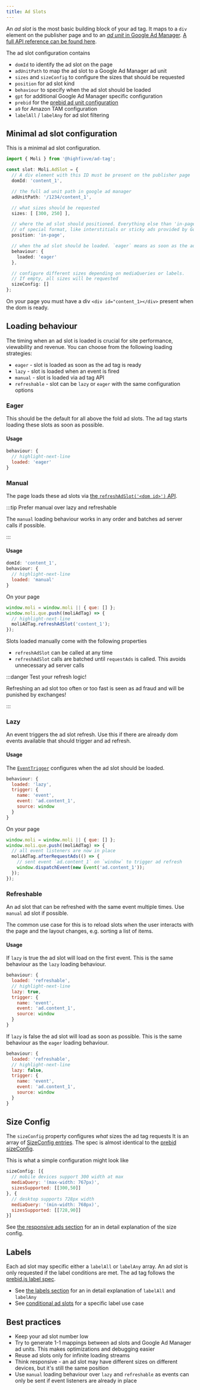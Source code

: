 ```yaml
---
title: Ad Slots
---
```


An _ad slot_ is the most basic building block of your ad tag. It maps to a `div` element on the publisher page and
to an [_ad unit_ in Google Ad Manager](https://support.google.com/admanager/topic/10478086). [A full API reference can be found here](../api/types/moliConfig/index.md#adslot).

The ad slot configuration contains

- `domId` to identify the ad slot on the page
- `adUnitPath` to map the ad slot to a Google Ad Manager ad unit
- `sizes` and `sizeConfig` to configure the sizes that should be requested
- `position` for ad slot kind
- `behaviour` to specify when the ad slot should be loaded
- `gpt` for additional Google Ad Manager specific configuration
- `prebid` for the [prebid ad unit configuration](https://docs.prebid.org/dev-docs/adunit-reference.html)
- `a9` for Amazon TAM configuration
- `labelAll` / `labelAny` for ad slot filtering


## Minimal ad slot configuration

This is a minimal ad slot configuration.

```ts
import { Moli } from '@highfivve/ad-tag';

const slot: Moli.AdSlot = {
  // A div element with this ID must be present on the publisher page
  domId: 'content_1',

  // the full ad unit path in google ad manager
  adUnitPath: '/1234/content_1',

  // what sizes should be requested
  sizes: [ [300, 250] ],

  // where the ad slot should positioned. Everything else than 'in-page' is some sort
  // of special format, like interstitials or sticky ads provided by Google Ad Manager
  position: 'in-page',

  // when the ad slot should be loaded. `eager` means as soon as the ad tag has loaded
  behaviour: {
    loaded: 'eager'
  },

  // configure different sizes depending on mediaQueries or labels.
  // If empty, all sizes will be requested
  sizeConfig: []
};
```

On your page you must have a div `<div id="content_1></div>` present when the dom is ready.

## Loading behaviour

The timing when an ad slot is loaded is crucial for site performance, viewability and revenue. You can choose from
the following loading strategies:

* `eager` - slot is loaded as soon as the ad tag is ready
* `lazy` - slot is loaded when an event is fired
* `manual` - slot is loaded via ad tag API
* `refreshable` - slot can be `lazy` or `eager` with the same configuration options

### Eager

This should be the default for all above the fold ad slots. The ad tag starts loading these slots as soon as possible.

#### Usage

```js
behaviour: {
  // highlight-next-line
  loaded: 'eager'
}
```

### Manual

The page loads these ad slots via [the `refreshAdSlot('<dom id>')` API](../api/types/moliRuntime/namespaces/MoliRuntime/index.md#refreshadslot).

:::tip Prefer manual over lazy and refreshable

The `manual` loading behaviour works in any order and batches ad server calls if possible.

:::

#### Usage

```js
domId: 'content_1',
behaviour: {
  // highlight-next-line
  loaded: 'manual'
}
```


On your page

```js
window.moli = window.moli || { que: [] };
window.moli.que.push((moliAdTag) => {
  // highlight-next-line
  moliAdTag.refreshAdSlot('content_1');
});
```

Slots loaded manually come with the following properties

* `refreshAdSlot` can be called at any time
* `refreshAdSlot` calls are batched until `requestAds` is called. This avoids unnecessary ad server calls

:::danger Test your refresh logic!

Refreshing an ad slot too often or too fast is seen as ad fraud and will be punished by exchanges!

:::

### Lazy

An event triggers the ad slot refresh. Use this if there are already dom events available that should trigger and ad
refresh.

#### Usage

The [`EventTrigger`](../api/types/moliConfig/namespaces/behaviour.md#eventtrigger) configures when the ad slot should be loaded.

```js
behaviour: {
  loaded: 'lazy',
  trigger: {
    name: 'event',
    event: 'ad.content_1',
    source: window
  }
}
```

On your page

```js
window.moli = window.moli || { que: [] };
window.moli.que.push((moliAdTag) => {
  // all event listeners are now in place
  moliAdTag.afterRequestAds(() => {
    // sent event `ad.content_1` on `window` to trigger ad refresh
    window.dispatchEvent(new Event('ad.content_1'));
  });
});

```

### Refreshable

An ad slot that can be refreshed with the same event multiple times. Use `manual` ad slot if possible.

The common use case for this is to reload slots when the user interacts with the page and the layout changes, e.g.
sorting a list of items.

#### Usage

If `lazy` is true the ad slot will load on the first event. This is the same behaviour as the `lazy` loading behaviour.

```js
behaviour: {
  loaded: 'refreshable',
  // highlight-next-line
  lazy: true,
  trigger: {
    name: 'event',
    event: 'ad.content_1',
    source: window
  }
}
```

If `lazy` is false the ad slot will load as soon as possible. This is the same behaviour as the `eager` loading behaviour.

```js
behaviour: {
  loaded: 'refreshable',
  // highlight-next-line
  lazy: false,
  trigger: {
    name: 'event',
    event: 'ad.content_1',
    source: window
  }
}
```

## Size Config

The `sizeConfig` property configures _what_ sizes the ad tag requests It is an array of [SizeConfig entries](../api/types/moliConfig/namespaces/sizeConfigs.md#sizeconfig-entry).
The spec is almost identical to the [prebid sizeConfig](https://docs.prebid.org/dev-docs/publisher-api-reference/setConfig.html#sizeConfig-How-it-Works).

This is what a simple configuration might look like

```js
sizeConfig: [{
  // mobile devices support 300 width at max
  mediaQuery: '(max-width: 767px)',
  sizesSupported: [[300,50]]
}, {
  // desktop supports 728px width
  mediaQuery: '(min-width: 768px)',
  sizesSupported: [[728,90]]
}]
```

See [the responsive ads section](../features/size-config.md) for an in detail explanation of the size config.

## Labels

Each ad slot may specific either a `labelAll` or `labelAny` array. An ad slot is only requested if the label
conditions are met. The ad tag follows the [prebid.js label spec](https://docs.prebid.org/dev-docs/publisher-api-reference/setConfig.html#labels).

- See [the labels section](../features/labels.md) for an in detail explanation of `labelAll` and `labelAny`
- See [conditional ad slots](../guides/conditional-ad-slots.md) for a specific label use case

## Best practices

* Keep your ad slot number low
* Try to generate 1-1 mappings between ad slots and Google Ad Manager ad units. This makes optimizations and debugging easier
* Reuse ad slots only for infinite loading streams
* Think responsive - an ad slot may have different sizes on different devices, but it's still the same position
* Use `manual` loading behaviour over `lazy` and `refreshable` as events can only be sent if event listeners are already in place
